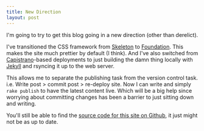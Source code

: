 ```yaml
---
title: New Direction
layout: post
---
```


I'm going to try to get this blog going in a new direction (other than derelict).

I've transitioned the CSS framework from [Skeleton](http://www.getskeleton.com) to [Foundation](http://foundation.zurb.com). This makes the site much prettier by default (I think). And I've also switched from [Capistrano](http://www.capistranorb.com/)-based deployments to just building the damn thing locally with [Jekyll](https://github.com/mojombo/jekyll) and rsyncing it up to the web server.

This allows me to separate the publishing task from the version control task. i.e. Write post > commit post > re-deploy site. Now I can write and simply `rake publish` to have the latest content live. Which will be a big help since worrying about committing changes has been a barrier to just sitting down and writing.

You'll still be able to find the [source code for this site on Github](https://github.com/zacharydanger/boxcarsurgery/), it just might not be as up to date.
